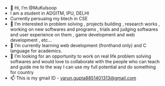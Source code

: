 - 👋 Hi, I’m @MuKulsoop
-  I am a student in ADGITM, IPU, DELHI
-  Currently persuaing my btech in CSE
- 👀 I’m interested in problem solving , projects building , research works , working on new softwares and programs , trials and judging softwares and user experience on them , game development and web development , etc...
- 🌱 I’m currently learning web development (fronthand only) and C language for academics.
- 💞️ I’m looking for an opportunity to work on real life problem solving softwares and would love to collaborate with the people who can teach and guide me to the way I can use my full potential and do something for country 
- 📫 This is my gmail ID - varun.gupta8851401313@gmail.com

<!---
MuKulsoop/MuKulsoop is a ✨ special ✨ repository because its `README.md` (this file) appears on your GitHub profile.
You can click the Preview link to take a look at your changes.
--->
